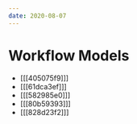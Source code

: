 ```yaml
---
date: 2020-08-07
---
```


# Workflow Models

- [[[405075f9]]]
- [[[61dca3ef]]]
- [[[582985e0]]]
- [[[80b59393]]]
- [[[828d23f2]]]
